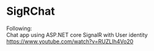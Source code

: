 # SigRChat

Following:  
Chat app using ASP.NET core SignalR with User identity  
https://www.youtube.com/watch?v=RUZLIh4Vo20
